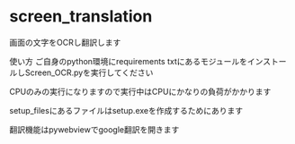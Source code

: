 # screen_translation
画面の文字をOCRし翻訳します

使い方
ご自身のpython環境にrequirements txtにあるモジュールをインストールしScreen_OCR.pyを実行してください

CPUのみの実行になりますので実行中はCPUにかなりの負荷がかかります

setup_filesにあるファイルはsetup.exeを作成するためにあります

翻訳機能はpywebviewでgoogle翻訳を開きます
